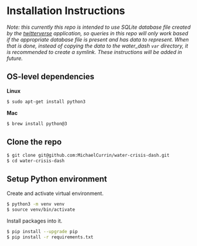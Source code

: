 # Installation Instructions

*Note: this currently this repo is intended to use SQLite database file created by the [twitterverse](https://github.com/MichaelCurrin/twitterverse) application, so queries in this repo will only work based if the appropriate database file is present and has data to represent. When that is done, instead of copying the data to the water_dash `var` directory, it is recommended to create a symlink. These instructions will be added in future.*

## OS-level dependencies

**Linux**

```bash
$ sudo apt-get install python3
```

**Mac**

```bash
$ brew install python@3
```

## Clone the repo

```bash
$ git clone git@github.com:MichaelCurrin/water-crisis-dash.git
$ cd water-crisis-dash
```

## Setup Python environment

Create and activate virtual environment.

```bash
$ python3 -m venv venv
$ source venv/bin/activate
```

Install packages into it.

```bash
$ pip install --upgrade pip
$ pip install -r requirements.txt
```
